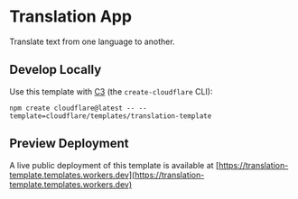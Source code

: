 # Translation App

Translate text from one language to another.

## Develop Locally

Use this template with [C3](https://developers.cloudflare.com/pages/get-started/c3/) (the `create-cloudflare` CLI):

```
npm create cloudflare@latest -- --template=cloudflare/templates/translation-template
```

## Preview Deployment

A live public deployment of this template is available at [https://translation-template.templates.workers.dev](https://translation-template.templates.workers.dev)
